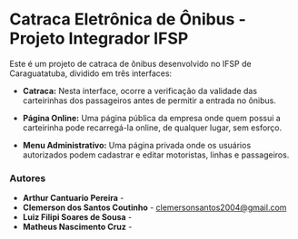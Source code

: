 # Catraca Eletrônica de Ônibus - Projeto Integrador IFSP
Este é um projeto de catraca de ônibus desenvolvido no IFSP de Caraguatatuba, dividido em três interfaces:

 - **Catraca:** Nesta interface, ocorre a verificação da validade das carteirinhas dos passageiros antes de permitir a entrada no ônibus.

 - **Página Online:** Uma página pública da empresa onde quem possui a carteirinha pode recarregá-la online, de qualquer lugar, sem esforço.

 - **Menu Administrativo:** Uma página privada onde os usuários autorizados podem cadastrar e editar motoristas, linhas e passageiros.




### Autores

 - **Arthur Cantuario Pereira** - 
 - **Clemerson dos Santos Coutinho** - clemersonsantos2004@gmail.com
 -  **Luiz Filipi Soares de Sousa** - 
 - **Matheus Nascimento Cruz** - 
